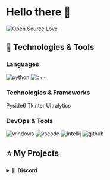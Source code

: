 # Hello there 👋

[![Open Source Love](https://badges.frapsoft.com/os/v1/open-source.svg?v=102)](https://github.com/ellerbrock/open-source-badge/)


## 🚀 Technologies & Tools

### Languages

![python](https://img.shields.io/badge/python-black?style=flat-square&logo=python)
![c++](https://img.shields.io/badge/cpp-black?style=flat-square&logo=cpp)

### Technologies & Frameworks

Pyside6
Tkinter 
Ultralytics


### DevOps & Tools

![windows](https://img.shields.io/badge/windows-black?style=flat-square&logo=windows&logoColor=0078D6)
![vscode](https://img.shields.io/badge/vscode-black?style=flat-square&logo=visual-studio-code&logoColor=007ACC)
![intellij](https://img.shields.io/badge/intellij-black?style=flat-square&logo=intellij-idea)
![github](https://img.shields.io/badge/github-black?style=flat-square&logo=github)

## ⭐ My Projects

<details>
  <summary><b>🛒 &nbsp;Discord</b></summary>
  <br/>
  <p align="center">
    <a href="https://discord.gg/j8a2Z64Rkg">
      DN4
    </a>
</p>
</details>
